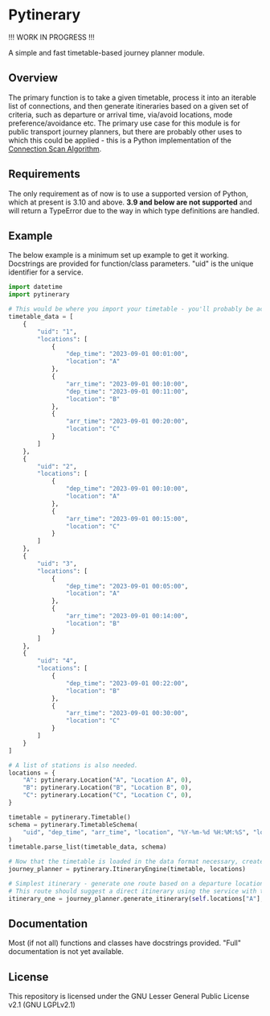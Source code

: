 # Pytinerary

!!! WORK IN PROGRESS !!!

A simple and fast timetable-based journey planner module.

## Overview

The primary function is to take a given timetable, process it into an iterable list of connections, and then generate itineraries based on a given set of criteria, such as departure or arrival time, via/avoid locations, mode preference/avoidance etc. The primary use case for this module is for public transport journey planners, but there are probably other uses to which this could be applied - this is a Python implementation of the [Connection Scan Algorithm](https://i11www.iti.kit.edu/extra/publications/dpsw-isftr-13.pdf).

## Requirements

The only requirement as of now is to use a supported version of Python, which at present is 3.10 and above. **3.9 and below are not supported** and will return a TypeError due to the way in which type definitions are handled.

## Example

The below example is a minimum set up example to get it working. Docstrings are provided for function/class parameters. "uid" is the unique identifier for a service.

```python
import datetime
import pytinerary

# This would be where you import your timetable - you'll probably be accessing it from a database rather than storing it here, but for the purposes of this example the timetable is a simple list.
timetable_data = [
    {
        "uid": "1",
        "locations": [
            {
                "dep_time": "2023-09-01 00:01:00",
                "location": "A"
            },
            {
                "arr_time": "2023-09-01 00:10:00",
                "dep_time": "2023-09-01 00:11:00",
                "location": "B"
            },
            {
                "arr_time": "2023-09-01 00:20:00",
                "location": "C"
            }
        ]
    },
    {
        "uid": "2",
        "locations": [
            {
                "dep_time": "2023-09-01 00:10:00",
                "location": "A"
            },
            {
                "arr_time": "2023-09-01 00:15:00",
                "location": "C"
            }
        ]
    },
    {
        "uid": "3",
        "locations": [
            {
                "dep_time": "2023-09-01 00:05:00",
                "location": "A"
            },
            {
                "arr_time": "2023-09-01 00:14:00",
                "location": "B"
            }
        ]
    },
    {
        "uid": "4",
        "locations": [
            {
                "dep_time": "2023-09-01 00:22:00",
                "location": "B"
            },
            {
                "arr_time": "2023-09-01 00:30:00",
                "location": "C"
            }
        ]
    }
]

# A list of stations is also needed.
locations = {
    "A": pytinerary.Location("A", "Location A", 0),
    "B": pytinerary.Location("B", "Location B", 0),
    "C": pytinerary.Location("C", "Location C", 0),
}

timetable = pytinerary.Timetable()
schema = pytinerary.TimetableSchema(
    "uid", "dep_time", "arr_time", "location", "%Y-%m-%d %H:%M:%S", "locations"
)
timetable.parse_list(timetable_data, schema)

# Now that the timetable is loaded in the data format necessary, create an instance of the ItineraryEngine and start generating itineraries!
journey_planner = pytinerary.ItineraryEngine(timetable, locations)

# Simplest itinerary - generate one route based on a departure location, arrival location and departure time.
# This route should suggest a direct itinerary using the service with the UID "2".
itinerary_one = journey_planner.generate_itinerary(self.locations["A"], self.locations["C"], datetime.datetime(2023, 9, 1, 0, 0))
```

## Documentation

Most (if not all) functions and classes have docstrings provided. "Full" documentation is not yet available.

## License

This repository is licensed under the GNU Lesser General Public License v2.1 (GNU LGPLv2.1)
